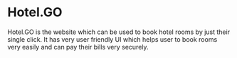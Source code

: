 # Hotel.GO
Hotel.GO is the website  which can be used to book hotel rooms by just their single click. It has very user friendly UI which helps user to book rooms very easily and can pay their bills very securely.
